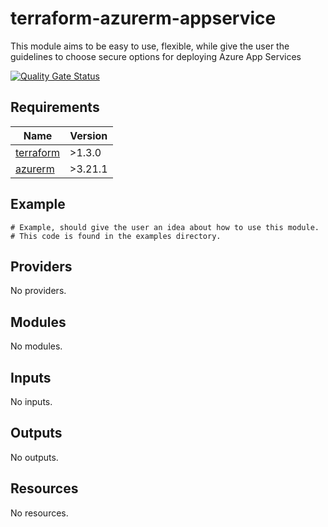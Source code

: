 <!-- BEGIN_TF_DOCS -->
# terraform-azurerm-appservice

This module aims to be easy to use, flexible, while give the user the guidelines to choose secure options for deploying Azure App Services

[![Quality Gate Status](https://sonarcloud.io/api/project_badges/measure?project=azureterraform_terraform-azurerm-appservice&metric=alert_status)](https://sonarcloud.io/summary/new_code?id=azureterraform_terraform-azurerm-appservice)

## Requirements

| Name | Version |
|------|---------|
| <a name="requirement_terraform"></a> [terraform](#requirement\_terraform) | >1.3.0 |
| <a name="requirement_azurerm"></a> [azurerm](#requirement\_azurerm) | >3.21.1 |

## Example

```hcl
# Example, should give the user an idea about how to use this module.
# This code is found in the examples directory.
```

## Providers

No providers.

## Modules

No modules.

## Inputs

No inputs.

## Outputs

No outputs.

## Resources

No resources.
<!-- END_TF_DOCS -->